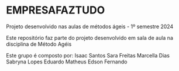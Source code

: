 # EMPRESAFAZTUDO
Projeto desenvolvido nas aulas de métodos ágeis - 1º semestre 2024

Este repositório faz parte do projeto desenvolvido em sala de aula na disciplina de Método Agéis

Este grupo é composto por:
Isaac Santos
Sara Freitas
Marcella Dias
Sabryna Lopes
Eduardo Matheus
Edson Fernando
